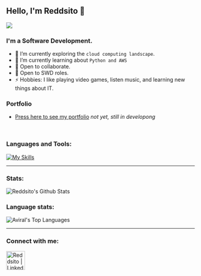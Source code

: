 ## Hello, I'm Reddsito 👋

[<img src="https://komarev.com/ghpvc/?username=reddsito&label=Profile+Views&color=4287f5&style=flat" />](https://github.com/reddsito)

<!-- <img src="https://media.giphy.com/media/fAnzw6YK33jMwzp5wp/giphy.gif" align="right"  width="100%"/> -->
<img src="https://media3.giphy.com/media/v1.Y2lkPTc5MGI3NjExenlyYnUxMjEycHh6NHpibWw4anRpdGFxYWIxdm1iYnY0ZGdnbjBkNCZlcD12MV9pbnRlcm5hbF9naWZfYnlfaWQmY3Q9Zw/vKH4mU0p1leRjYRyjx/giphy.webp" align="right" height="0%" width="30%"/>

<!-- <img src="https://media.giphy.com/media/11ZSwQNWba4YF2/giphy.gif" align="right" width="200px" height="20%" />
 -->

### I'm a Software Development.

- 🔭 I’m currently exploring the `cloud computing landscape`.
- 🌱 I’m currently learning about `Python and AWS`
- 👯 Open to collaborate.
- 💼 Open to SWD roles.
- ⚡ Hobbies: I like playing video games, listen music, and learning new things about IT.

### Portfolio
* [Press here to see my portfolio](https://www.reddsito.com)
*not yet, still in developong*
<br/>


### Languages and Tools:
[![My Skills](https://skillicons.dev/icons?i=js,html,css,ts,nextjs,nestjs,docker,c,python,bash,git,notion,spring)](https://skillicons.dev)




---
### Stats:
<img alt="Reddsito's Github Stats" src="https://github-readme-stats.vercel.app/api?username=reddsito&show_icons=true&count_private=true&theme=tokyonight" />


### Language stats:

<img alt="Aviral's Top Languages" src="https://github-readme-stats.vercel.app/api/top-langs/?username=reddsito&layout=compact&theme=tokyonight&hide=Jupyter%20Notebook"/>

---

### Connect with me:
 [<img align="left" alt="Reddsito | LinkedIn" width="50px" src="https://cdn-icons-png.flaticon.com/512/174/174857.png" />][linkedin]

[linkedin]: https://www.linkedin.com/in/enriquequerini/



